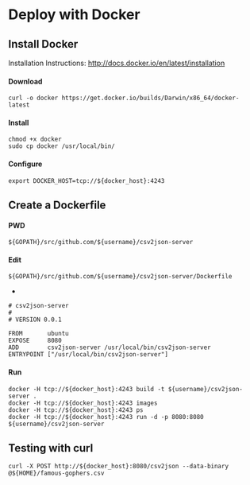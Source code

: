 # Deploy with Docker

## Install Docker

Installation Instructions: http://docs.docker.io/en/latest/installation

#### Download

    curl -o docker https://get.docker.io/builds/Darwin/x86_64/docker-latest

#### Install
	
	chmod +x docker
    sudo cp docker /usr/local/bin/

#### Configure

    export DOCKER_HOST=tcp://${docker_host}:4243


## Create a Dockerfile

#### PWD

    ${GOPATH}/src/github.com/${username}/csv2json-server

#### Edit

    ${GOPATH}/src/github.com/${username}/csv2json-server/Dockerfile

-

	# csv2json-server
	#
	# VERSION 0.0.1

	FROM       ubuntu
	EXPOSE     8080
	ADD        csv2json-server /usr/local/bin/csv2json-server
	ENTRYPOINT ["/usr/local/bin/csv2json-server"]

#### Run

    docker -H tcp://${docker_host}:4243 build -t ${username}/csv2json-server .
    docker -H tcp://${docker_host}:4243 images
    docker -H tcp://${docker_host}:4243 ps
    docker -H tcp://${docker_host}:4243 run -d -p 8080:8080 ${username}/csv2json-server
 

## Testing with curl

    curl -X POST http://${docker_host}:8080/csv2json --data-binary @${HOME}/famous-gophers.csv

